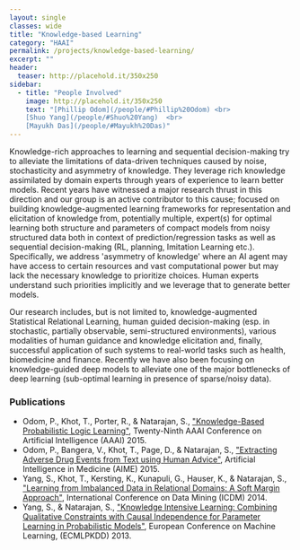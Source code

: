 ```yaml
---
layout: single
classes: wide
title: "Knowledge-based Learning"
category: "HAAI"
permalink: /projects/knowledge-based-learning/
excerpt: ""
header:
  teaser: http://placehold.it/350x250
sidebar:
  - title: "People Involved"
    image: http://placehold.it/350x250
    text: "[Phillip Odom](/people/#Phillip%20Odom) <br>
    [Shuo Yang](/people/#Shuo%20Yang)  <br>
    [Mayukh Das](/people/#Mayukh%20Das)"
---
```


Knowledge-rich approaches to  learning  and sequential decision-making try to alleviate the limitations of data-driven techniques caused by noise, stochasticity and asymmetry of knowledge. They leverage rich knowledge assimilated by domain experts through years of experience to learn better models. Recent years have witnessed a major research thrust in this direction and our group is an active contributor to this cause; focused on building knowledge-augmented learning frameworks for representation and elicitation of knowledge from, potentially multiple, expert(s) for optimal learning both structure and parameters of compact models from noisy structured data both in context of prediction/regression tasks as well as sequential decision-making (RL, planning, Imitation Learning etc.). Specifically, we address 'asymmetry of knowledge' where an AI agent may have access to certain resources and vast computational power but may lack the necessary knowledge to prioritize choices. Human experts understand such priorities implicitly and we leverage that to generate better models.

Our research includes, but is not limited to, knowledge-augmented Statistical Relational Learning, human guided decision-making (esp. in stochastic, partially observable, semi-structured environments), various modalities of human guidance and knowledge elicitation and, finally, successful application of such systems to real-world tasks such as health, biomedicine and finance. Recently we have also been focusing on knowledge-guided deep models to alleviate one of the major bottlenecks of deep learning (sub-optimal learning in presence of sparse/noisy data).

### Publications
* Odom, P., Khot, T., Porter, R., & Natarajan, S., ["Knowledge-Based Probabilistic Logic Learning"](/assets/pdfs/KBPLM.pdf), Twenty-Ninth AAAI Conference on Artificial Intelligence (AAAI) 2015.
* Odom, P., Bangera, V., Khot, T., Page, D., & Natarajan, S., ["Extracting Adverse Drug Events from Text using Human Advice"](/assets/pdfs/ADEText2015.pdf), Artificial Intelligence in Medicine (AIME) 2015.
* Yang, S., Khot, T., Kersting, K., Kunapuli, G., Hauser, K., & Natarajan, S., ["Learning from Imbalanced Data in Relational Domains: A Soft Margin Approach"](/assets/pdfs/SoftMargin.pdf), International Conference on Data Mining (ICDM) 2014.
* Yang, S., & Natarajan, S., ["Knowledge Intensive Learning: Combining Qualitative Constraints with Causal Independence for Parameter Learning in Probabilistic Models"](/assets/pdfs/KIL_ECML13.pdf), European Conference on Machine Learning, (ECMLPKDD) 2013.
